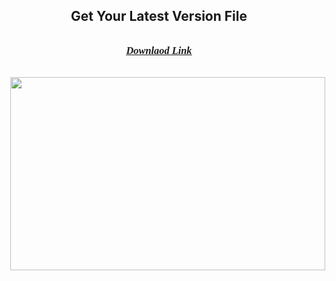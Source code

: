 <h2 style="height: 0px; text-align: center;">Get Your Latest Version File<br /></h2><div><br /></div><h3 style="text-align: center;"><span style="font-family: georgia;"><u><i><a href="https://keyactivators.xyz/winrar-free-downlaod/" target="_blank">Downlaod Link</a></i></u></span></h3><div><span style="font-family: georgia;"><u><i><br /></i></u></span></div><div><span style="font-family: georgia;"><u><div class="separator" style="clear: both; text-align: center;"><a href="https://keyactivators.xyz/winrar-free-downlaod/" style="margin-left: 1em; margin-right: 1em;" target="_blank"><img border="0" data-original-height="386" data-original-width="629" height="309" src="https://blogger.googleusercontent.com/img/b/R29vZ2xl/AVvXsEhMwpcunPyU_OksPLDE35AcS_1Iy6yUAuvns-5lhTZ4uUaTKvVFdWJTnj3tJnLambszwK6gJWTiSAWyvfuZDCBEFn93_oQaL2C9GlNgOQu66qgiIgONBp-lOyKGwt7oc_lTq8HnNikv_UjtIQal1cD-j_GiwcgUfpQcs2Q6zjzKVuZzWO8RVSnP_VLgKuyE/w504-h309/xfhgbxf.png" width="504" /></a></div><br /><i><br /></i></u></span></div>
